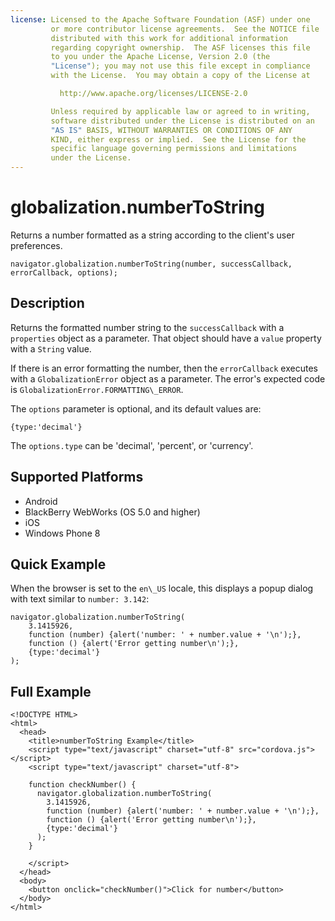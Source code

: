 ```yaml
---
license: Licensed to the Apache Software Foundation (ASF) under one
         or more contributor license agreements.  See the NOTICE file
         distributed with this work for additional information
         regarding copyright ownership.  The ASF licenses this file
         to you under the Apache License, Version 2.0 (the
         "License"); you may not use this file except in compliance
         with the License.  You may obtain a copy of the License at

           http://www.apache.org/licenses/LICENSE-2.0

         Unless required by applicable law or agreed to in writing,
         software distributed under the License is distributed on an
         "AS IS" BASIS, WITHOUT WARRANTIES OR CONDITIONS OF ANY
         KIND, either express or implied.  See the License for the
         specific language governing permissions and limitations
         under the License.
---
```


globalization.numberToString
===========

Returns a number formatted as a string according to the client's user preferences.

    navigator.globalization.numberToString(number, successCallback, errorCallback, options);

Description
-----------

Returns the formatted number string to the `successCallback` with a
`properties` object as a parameter. That object should have a `value`
property with a `String` value.

If there is an error formatting the number, then the `errorCallback`
executes with a `GlobalizationError` object as a parameter. The
error's expected code is `GlobalizationError.FORMATTING\_ERROR`.

The `options` parameter is optional, and its default values are:

    {type:'decimal'}

The `options.type` can be 'decimal', 'percent', or 'currency'.

Supported Platforms
-------------------

- Android
- BlackBerry WebWorks (OS 5.0 and higher)
- iOS
- Windows Phone 8

Quick Example
-------------

When the browser is set to the `en\_US` locale, this displays a popup
dialog with text similar to `number: 3.142`:

    navigator.globalization.numberToString(
        3.1415926,
        function (number) {alert('number: ' + number.value + '\n');},
        function () {alert('Error getting number\n');},
        {type:'decimal'}
    );

Full Example
------------

    <!DOCTYPE HTML>
    <html>
      <head>
        <title>numberToString Example</title>
        <script type="text/javascript" charset="utf-8" src="cordova.js"></script>
        <script type="text/javascript" charset="utf-8">

        function checkNumber() {
          navigator.globalization.numberToString(
            3.1415926,
            function (number) {alert('number: ' + number.value + '\n');},
            function () {alert('Error getting number\n');},
            {type:'decimal'}
          );
        }

        </script>
      </head>
      <body>
        <button onclick="checkNumber()">Click for number</button>
      </body>
    </html>

